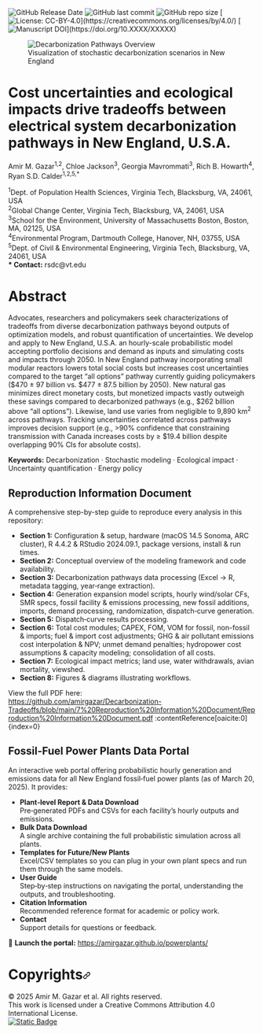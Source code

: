 <img alt="GitHub Release Date" src="https://img.shields.io/github/release-date/amirgazar/Decarbonization-Pathways?color=black"> 
<img alt="GitHub last commit" src="https://img.shields.io/github/last-commit/amirgazar/Decarbonization-Pathways?color=gold"> 
<img alt="GitHub repo size" src="https://img.shields.io/github/repo-size/amirgazar/Decarbonization-Pathways?color=cyan"> 
[<img alt="License: CC-BY-4.0" src="https://img.shields.io/badge/license-CC--BY--4.0-lightgrey">](https://creativecommons.org/licenses/by/4.0/) 
[<img alt="Manuscript DOI" src="https://img.shields.io/badge/manuscript_doi-10.XXXX/XXXXX-blue">](https://doi.org/10.XXXX/XXXXX)

<div class="topper-featured-image__inner">
  <figure class="topper-featured-image__figure">
    <!-- Replace with your own featured image -->
    <img src="misc/featured_decarb.jpg" alt="Decarbonization Pathways Overview">
    <figcaption class="topper-featured-image__caption">
      Visualization of stochastic decarbonization scenarios in New England
    </figcaption>
  </figure>
</div>

# Cost uncertainties and ecological impacts drive tradeoffs between electrical system decarbonization pathways in New England, U.S.A.

<p>
  Amir M. Gazar<sup>1,2</sup>, Chloe Jackson<sup>3</sup>, Georgia Mavrommati<sup>3</sup>, Rich B. Howarth<sup>4</sup>, Ryan S.D. Calder<sup>1,2,5,*</sup>
</p>
<p>
  <sup>1</sup>Dept. of Population Health Sciences, Virginia Tech, Blacksburg, VA, 24061, USA<br/>
  <sup>2</sup>Global Change Center, Virginia Tech, Blacksburg, VA, 24061, USA<br/>
  <sup>3</sup>School for the Environment, University of Massachusetts Boston, Boston, MA, 02125, USA<br/>
  <sup>4</sup>Environmental Program, Dartmouth College, Hanover, NH, 03755, USA<br/>
  <sup>5</sup>Dept. of Civil & Environmental Engineering, Virginia Tech, Blacksburg, VA, 24061, USA<br/>
  <strong>* Contact:</strong> rsdc@vt.edu
</p>

<h1 id="abstract" tabindex="-1">Abstract</h1>

Advocates, researchers and policymakers seek characterizations of tradeoffs from diverse decarbonization pathways beyond outputs of optimization models, and robust quantification of uncertainties. We develop and apply to New England, U.S.A. an hourly-scale probabilistic model accepting portfolio decisions and demand as inputs and simulating costs and impacts through 2050. In New England pathway incorporating small modular reactors lowers total social costs but increases cost uncertainties compared to the target “all options” pathway currently guiding policymakers ($470 ± 97 billion vs. $477 ± 87.5 billion by 2050). New natural gas minimizes direct monetary costs, but monetized impacts vastly outweigh these savings compared to decarbonized pathways (e.g., $262 billion above “all options”). Likewise, land use varies from negligible to 9,890 km<sup>2</sup> across pathways. Tracking uncertainties correlated across pathways improves decision support (e.g., >90% confidence that constraining transmission with Canada increases costs by ≥ $19.4 billion despite overlapping 90% CIs for absolute costs).


<p><strong>Keywords:</strong> Decarbonization · Stochastic modeling · Ecological impact · Uncertainty quantification · Energy policy</p>


## Reproduction Information Document
A comprehensive step-by-step guide to reproduce every analysis in this repository:

- **Section 1:** Configuration & setup, hardware (macOS 14.5 Sonoma, ARC cluster), R 4.4.2 & RStudio 2024.09.1, package versions, install & run times.  
- **Section 2:** Conceptual overview of the modeling framework and code availability.  
- **Section 3:** Decarbonization pathways data processing (Excel → R, metadata tagging, year‐range extraction).  
- **Section 4:** Generation expansion model scripts, hourly wind/solar CFs, SMR specs, fossil facility & emissions processing, new fossil additions, imports, demand processing, randomization, dispatch‐curve generation.  
- **Section 5:** Dispatch‐curve results processing.  
- **Section 6:** Total cost modules; CAPEX, FOM, VOM for fossil, non-fossil & imports; fuel & import cost adjustments; GHG & air pollutant emissions cost interpolation & NPV; unmet demand penalties; hydropower cost assumptions & capacity modeling; consolidation of all costs.  
- **Section 7:** Ecological impact metrics; land use, water withdrawals, avian mortality, viewshed.  
- **Section 8:** Figures & diagrams illustrating workflows.

View the full PDF here:  
https://github.com/amirgazar/Decarbonization-Tradeoffs/blob/main/7%20Reproduction%20Information%20Document/Reproduction%20Information%20Document.pdf :contentReference[oaicite:0]{index=0}

## Fossil‐Fuel Power Plants Data Portal

An interactive web portal offering probabilistic hourly generation and emissions data for all New England fossil‐fuel power plants (as of March 20, 2025). It provides:

- **Plant‐level Report & Data Download**  
  Pre‐generated PDFs and CSVs for each facility’s hourly outputs and emissions.  
- **Bulk Data Download**  
  A single archive containing the full probabilistic simulation across all plants.  
- **Templates for Future/New Plants**  
  Excel/CSV templates so you can plug in your own plant specs and run them through the same models.  
- **User Guide**  
  Step‐by‐step instructions on navigating the portal, understanding the outputs, and troubleshooting.  
- **Citation Information**  
  Recommended reference format for academic or policy work.  
- **Contact**  
  Support details for questions or feedback.

🔗 **Launch the portal:** https://amirgazar.github.io/powerplants/

<h1 tabindex="-1" id="Copyrights" dir="auto">Copyrights<svg class="octicon octicon-link" viewBox="0 0 16 16" version="1.1" width="16" height="16" aria-hidden="true"><path d="m7.775 3.275 1.25-1.25a3.5 3.5 0 1 1 4.95 4.95l-2.5 2.5a3.5 3.5 0 0 1-4.95 0 .751.751 0 0 1 .018-1.042.751.751 0 0 1 1.042-.018 1.998 1.998 0 0 0 2.83 0l2.5-2.5a2.002 2.002 0 0 0-2.83-2.83l-1.25 1.25a.751.751 0 0 1-1.042-.018.751.751 0 0 1-.018-1.042Zm-4.69 9.64a1.998 1.998 0 0 0 2.83 0l1.25-1.25a.751.751 0 0 1 1.042.018.751.751 0 0 1 .018 1.042l-1.25 1.25a3.5 3.5 0 1 1-4.95-4.95l2.5-2.5a3.5 3.5 0 0 1 4.95 0 .751.751 0 0 1-.018 1.042.751.751 0 0 1-1.042.018 1.998 1.998 0 0 0-2.83 0l-2.5 2.5a1.998 1.998 0 0 0 0 2.83Z"></path></svg></a></h1>

</article>
          </div>

© 2025 Amir M. Gazar et al. All rights reserved.  
This work is licensed under a Creative Commons Attribution 4.0 International License</a>. </br>[<img alt="Static Badge" src="https://img.shields.io/badge/license-CC--BY--4.0-tst">](https://creativecommons.org/licenses/by/4.0/) 
